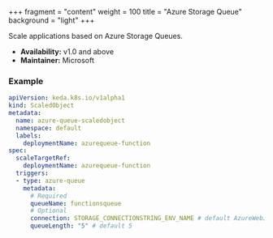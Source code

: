 +++
fragment = "content"
weight = 100
title = "Azure Storage Queue"
background = "light"
+++

Scale applications based on Azure Storage Queues.

<!--more-->

* **Availability:** v1.0 and above
* **Maintainer:** Microsoft

### Example

```yaml
apiVersion: keda.k8s.io/v1alpha1
kind: ScaledObject
metadata:
  name: azure-queue-scaledobject
  namespace: default
  labels:
    deploymentName: azurequeue-function
spec:
  scaleTargetRef:
    deploymentName: azurequeue-function
  triggers:
  - type: azure-queue
    metadata:
      # Required
      queueName: functionsqueue
      # Optional
      connection: STORAGE_CONNECTIONSTRING_ENV_NAME # default AzureWebJobsStorage
      queueLength: "5" # default 5
```
